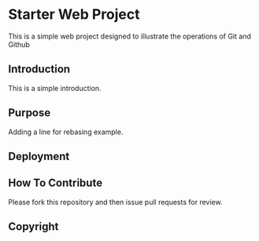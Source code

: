 # Starter Web Project
This is a simple web project designed to illustrate the operations of Git and Github

## Introduction
This is a simple introduction.

## Purpose
Adding a line for rebasing example.

## Deployment

## How To Contribute
Please fork this repository and then issue pull requests for review.

## Copyright